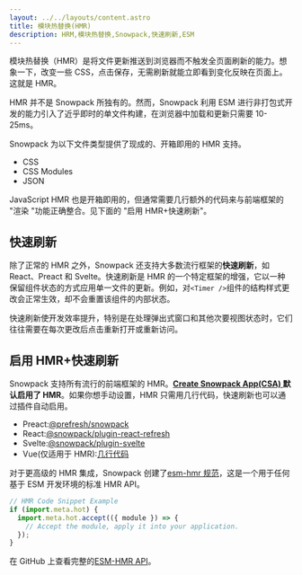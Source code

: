 ```yaml
---
layout: ../../layouts/content.astro
title: 模块热替换(HMR)
description: HRM,模块热替换,Snowpack,快速刷新,ESM
---
```


模块热替换（HMR）是将文件更新推送到浏览器而不触发全页面刷新的能力。想象一下，改变一些 CSS，点击保存，无需刷新就能立即看到变化反映在页面上。这就是 HMR。

HMR 并不是 Snowpack 所独有的。然而，Snowpack 利用 ESM 进行非打包式开发的能力引入了近乎即时的单文件构建，在浏览器中加载和更新只需要 10-25ms。

Snowpack 为以下文件类型提供了现成的、开箱即用的 HMR 支持。

- CSS
- CSS Modules
- JSON

JavaScript HMR 也是开箱即用的，但通常需要几行额外的代码来与前端框架的 "渲染 "功能正确整合。见下面的 "启用 HMR+快速刷新"。

## 快速刷新

除了正常的 HMR 之外，Snowpack 还支持大多数流行框架的**快速刷新**，如 React、Preact 和 Svelte。快速刷新是 HMR 的一个特定框架的增强，它以一种保留组件状态的方式应用单一文件的更新。例如，对`<Timer />`组件的结构样式更改会正常生效，却不会重置该组件的内部状态。

快速刷新使开发效率提升，特别是在处理弹出式窗口和其他次要视图状态时，它们往往需要在每次更改后点击重新打开或重新访问。

## 启用 HMR+快速刷新

Snowpack 支持所有流行的前端框架的 HMR。**[Create Snowpack App(CSA) ](https://github.com/snowpackjs/snowpack/blob/main/create-snowpack-app)默认启用了 HMR**。如果你想手动设置，HMR 只需用几行代码，快速刷新也可以通过插件自动启用。

- Preact:[@prefresh/snowpack](https://www.npmjs.com/package/@prefresh/snowpack)
- React:[@snowpack/plugin-react-refresh](https://www.npmjs.com/package/@snowpack/plugin-react-refresh)
- Svelte:[@snowpack/plugin-svelte](https://www.npmjs.com/package/@snowpack/plugin-svelte)
- Vue(仅适用于 HMR):[几行代码](https://github.com/snowpackjs/snowpack/blob/main/create-snowpack-app/app-template-vue/src/index.js#L7-L14)

对于更高级的 HMR 集成，Snowpack 创建了[esm-hmr 规范](https://github.com/snowpackjs/esm-hmr)，这是一个用于任何基于 ESM 开发环境的标准 HMR API。

```js
// HMR Code Snippet Example
if (import.meta.hot) {
  import.meta.hot.accept(({ module }) => {
    // Accept the module, apply it into your application.
  });
}
```

在 GitHub 上查看完整的[ESM-HMR API](https://github.com/snowpackjs/esm-hmr)。
